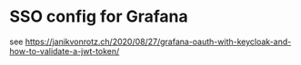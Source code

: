 # SSO config for Grafana
see https://janikvonrotz.ch/2020/08/27/grafana-oauth-with-keycloak-and-how-to-validate-a-jwt-token/
